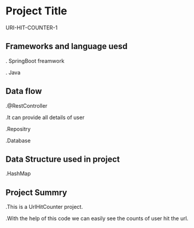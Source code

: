 # Project Title
URI-HIT-COUNTER-1

## Frameworks and language uesd

. SpringBoot freamwork

. Java
## Data flow
.@RestController

.It can provide all details of user

.Repositry

.Database

## Data Structure used in project

.HashMap
## Project Summry

.This is a UrlHitCounter project.

.With the help of this code we can easily see the counts of user hit the url.
